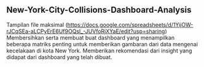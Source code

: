## New-York-City-Collisions-Dashboard-Analysis 
Tampilan file maksimal (https://docs.google.com/spreadsheets/d/1YijOW-rJCqSEa-aLCPyErE6Uf9OQsl_-JUVfoRjXYaE/edit?usp=sharing)
Membersihkan serta membuat buat dashboard yang menampilkan beberapa matriks penting untuk memberikan gambaran dari data mengenai kecelakaan di kota New York. 
Memberikan rekomendasi dari insight yang didapat dari dashboard yang telah dibuat. 
